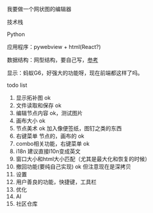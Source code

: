 我要做一个网状图的编辑器

技术栈

Python

应用程序：pywebview + html(React?)

数据结构：网型结构，要自己写，[参考](https://blog.csdn.net/weixin_27006759/article/details/141177754)

显示：蚂蚁G6，好强大的功能呀，现在前端都这样了吗。

todo list

1. 显示拓补图 ok
2. 文件读取和保存 ok
3. 编辑节点内容 ok，测试图片
4. 画布大小 ok
5. 节点美术 ok 加入像便签纸，图钉之类的东西
6. 右键菜单 节点的，画布的 ok
7. combo相关功能，右键菜单 ok
8. i18n 建议直接l10n变成英文
9. 窗口大小和html大小匹配（尤其是最大化和恢复的时候）
10. 撤回功能(要纯自己实现) ok 但注意现在是深拷贝
11. 设置
12. 用户善良的功能，快捷键，工具栏
13. 优化
14. AI
15. 社区仓库

